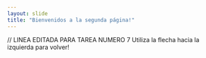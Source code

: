```yaml
---
layout: slide
title: "Bienvenidos a la segunda página!"
---
```

// LINEA EDITADA PARA TAREA NUMERO 7
Utiliza la flecha hacia la izquierda para volver!
